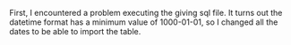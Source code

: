 First, I encountered a problem executing the giving sql file. 
It turns out the datetime format has a minimum value of 1000-01-01, so I changed all the dates to be able to import the table.

